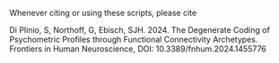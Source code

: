 
Whenever citing or using these scripts, please cite 

Di Plinio, S, Northoff, G, Ebisch, SJH. 2024. The Degenerate Coding of Psychometric Profiles through Functional Connectivity Archetypes. Frontiers in Human Neuroscience, DOI: 10.3389/fnhum.2024.1455776


